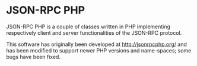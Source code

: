 JSON-RPC PHP
============

JSON-RPC PHP is a couple of classes written in PHP implementing respectively
client and server functionalities of the JSON-RPC protocol.

This software has originally been developed at http://jsonrpcphp.org/ and has
been modified to support newer PHP versions and name-spaces; some bugs have
been fixed.
